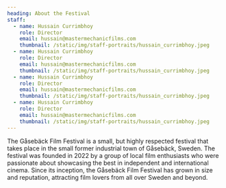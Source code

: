 ```yaml
---
heading: About the Festival
staff:
  - name: Hussain Currimbhoy
    role: Director
    email: hussain@mastermechanicfilms.com
    thumbnail: /static/img/staff-portraits/hussain_currimbhoy.jpeg
  - name: Hussain Currimbhoy
    role: Director
    email: hussain@mastermechanicfilms.com
    thumbnail: /static/img/staff-portraits/hussain_currimbhoy.jpeg
  - name: Hussain Currimbhoy
    role: Director
    email: hussain@mastermechanicfilms.com
    thumbnail: /static/img/staff-portraits/hussain_currimbhoy.jpeg
  - name: Hussain Currimbhoy
    role: Director
    email: hussain@mastermechanicfilms.com
    thumbnail: /static/img/staff-portraits/hussain_currimbhoy.jpeg
---
```

The Gåsebäck Film Festival is a small, but highly respected festival that takes place in the small former industrial town of Gåsebäck, Sweden. The festival was founded in 2022 by a group of local film enthusiasts who were passionate about showcasing the best in independent and international cinema. Since its inception, the Gåsebäck Film Festival has grown in size and reputation, attracting film lovers from all over Sweden and beyond.
